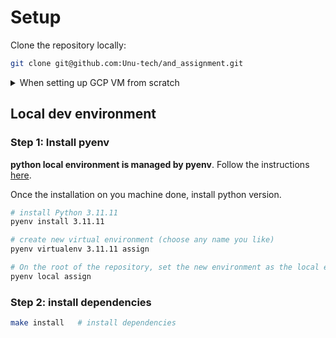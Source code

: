 # Setup

Clone the repository locally:

```bash
git clone git@github.com:Unu-tech/and_assignment.git


```

<details>
<summary> When setting up GCP VM from scratch </summary>

Setting up VM from scratch requires some additional installs. Assuming linux machine, do the following:

```bash
sudo apt-get update && sudo apt upgrade
# Following are needed for python installation with pyenv (may be redundant).
sudo apt-get install bzip2 libncurses5-dev libncursesw5-dev libffi7 libffi-dev \
 libreadline8 libreadline-dev zlib1g zlib1g-dev libssl-dev libbz2-dev libsqlite3-dev lzma liblzma-dev libbz2-dev

```

If there's an error due to version numbering, search for latest version. 

```bash
# E: Unable to locate package libreadline5

apt-cache search libreadline
```

</details>

## Local dev environment

### Step 1: Install pyenv 

**python local environment is managed by pyenv**. Follow the instructions [here](https://github.com/pyenv/pyenv). 

Once the installation on you machine done, install python version.

```bash
# install Python 3.11.11
pyenv install 3.11.11

# create new virtual environment (choose any name you like)
pyenv virtualenv 3.11.11 assign

# On the root of the repository, set the new environment as the local environment
pyenv local assign
```

### Step 2: install dependencies

```bash
make install   # install dependencies
```

